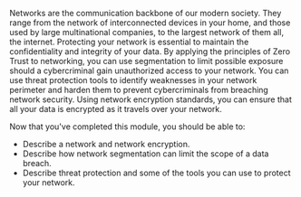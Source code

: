 Networks are the communication backbone of our modern society. They range from the network of interconnected devices in your home, and those used by large multinational companies, to the largest network of them all, the internet. Protecting your network is essential to maintain the confidentiality and integrity of your data. By applying the principles of Zero Trust to networking, you can use segmentation to limit possible exposure should a cybercriminal gain unauthorized access to your network. You can use threat protection tools to identify weaknesses in your network perimeter and harden them to prevent cybercriminals from breaching network security. Using network encryption standards, you can ensure that all your data is encrypted as it travels over your network.

Now that you've completed this module, you should be able to:

- Describe a network and network encryption.
- Describe how network segmentation can limit the scope of a data breach.
- Describe threat protection and some of the tools you can use to protect your network.
